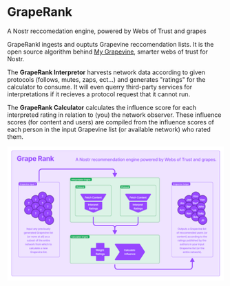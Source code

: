 # GrapeRank
A Nostr reccomedation engine, powered by Webs of Trust and grapes

GrapeRankl ingests and ouptuts Grapevine reccomendation lists. It is the open source algorithm behind [My Grapevine](https://grapevine.my), smarter webs of trust for Nostr. 


The **GrapeRank Interpretor** harvests network data according to given protocols (follows, mutes, zaps, ect...) and generates "ratings" for the calculator to consume. It will even querry third-party services for interpretations if it recieves a protocol request that it cannot run.

The **GrapeRank Calculator** calculates the influence score for each interpreted rating in relation to (you) the network observer. These influence scores (for content and users) are compiled from the influence scores of each person in the input Grapevine list (or available network) who rated them.


![GrapeRank Infographic](assets/graperank-infographic.png)